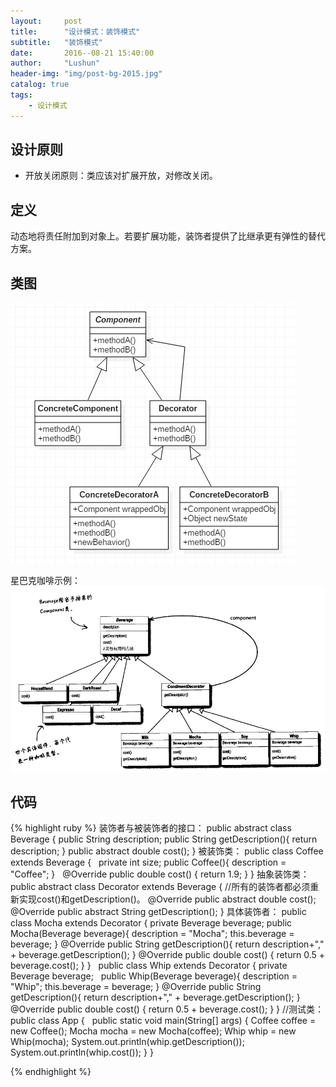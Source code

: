 ```yaml
---
layout:     post
title:      "设计模式：装饰模式"
subtitle:   "装饰模式"
date:       2016--08-21 15:40:00
author:     "Lushun"
header-img: "img/post-bg-2015.jpg"
catalog: true
tags:
    - 设计模式
---
```


## 设计原则
  * 开放关闭原则：类应该对扩展开放，对修改关闭。

## 定义
动态地将责任附加到对象上。若要扩展功能，装饰者提供了比继承更有弹性的替代方案。

## 类图
![](/img/in-post/post-2016-08-21/3.png)

星巴克咖啡示例：
![](/img/in-post/post-2016-08-21/4.png)

## 代码
{% highlight ruby %}
装饰者与被装饰者的接口：
public abstract class Beverage {
  public String description;
  public String getDescription(){
    return description;
  }
  public abstract double cost();
}
被装饰类：
public class Coffee extends Beverage {
 
  private int size;
  public Coffee(){
    description = "Coffee";
  }
 
  @Override
  public double cost() {
    return 1.9;
  }
}
抽象装饰类：
public abstract class Decorator extends Beverage {
  //所有的装饰者都必须重新实现cost()和getDescription()。
  @Override
  public abstract double cost();
  @Override
  public abstract String getDescription();
}
具体装饰者：
public class Mocha extends Decorator {
  private Beverage beverage;
  public Mocha(Beverage beverage){
    description = "Mocha";
    this.beverage = beverage;
  }
  @Override
  public String getDescription(){
    return description+"," + beverage.getDescription();
  }
  @Override
  public double cost() {
    return 0.5 + beverage.cost();
  }
}
 
public class Whip extends Decorator {
  private Beverage beverage;
 
  public Whip(Beverage beverage){
    description = "Whip";
    this.beverage = beverage;
  }
  @Override
  public String getDescription(){
    return description+"," + beverage.getDescription();
  }
 
  @Override
  public double cost() {
    return 0.5 + beverage.cost();
  }
}
//测试类：
public class App {
 
  public static void main(String[] args) {
    Coffee coffee = new Coffee();
    Mocha mocha = new Mocha(coffee);
    Whip whip = new Whip(mocha);
    System.out.println(whip.getDescription());
    System.out.println(whip.cost());
  }
}

{% endhighlight %}
